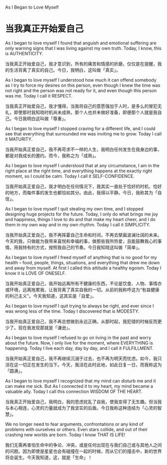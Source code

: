 As I Began to Love Myself

# 当我真正开始爱自己

As I began to love myself I found that anguish and emotional suffering are only warning signs that I was living against my own truth. Today, I know, this is AUTHENTICITY.

当我真正开始爱自己，我才意识到，所有的痛苦和情感的折磨，仅仅是在提醒，我的生活背离了真实的自己。今日，我明白，这叫做「真实」。

As I began to love myself I understood how much it can offend somebody as I try to force my desires on this person, even though I knew the time was not right and the person was not ready for it, and even though this person was me. Today I call it RESPECT.

当我真正开始爱自己，我才懂得，当我将自己的意愿强加于人时，是多么的冒犯无礼，即使那时我知晓时机尚未成熟，那个人也并未做好准备，即便那个人就是我自己。今日我明白这叫做「尊重」。

As I began to love myself I stopped craving for a different life, and I could see that everything that surrounded me was inviting me to grow. Today I call it MATURITY.

当我开始真正爱自己，我不再苛求不一样的人生，我明白任何发生在我身边的事，都是对我成长的邀约。而今，我称之为「成熟」。

As I began to love myself I understood that at any circumstance, I am in the right place at the right time, and everything happens at the exactly right moment, so I could be calm. Today I call it SELF-CONFIDENCE.

当我开始真正爱自己，我才明白在任何情况下，我其实一直处于恰好的时机、恰好的地方，而每件事的发生也都恰如其分。由此，我得以平静。今日，我称其为「自信」。

As I began to love myself I quit stealing my own time, and I stopped designing huge projects for the future. Today, I only do what brings me joy and happiness, things I love to do and that make my heart cheer, and I do them in my own way and in my own rhythm. Today I call it SIMPLICITY.

当我开始真正爱自己，我不再挥霍自己生命和时间，不再去擘画波澜壮阔的未来。今天的我，只做能为我带来喜悦和幸福的事，做那些我所热爱，且能鼓舞我心的事情，用我特有的方式，按照我自己的节奏。今日我知晓这叫做「简单」。

As I began to love myself I freed myself of anything that is no good for my health – food, people, things, situations, and everything that drew me down and away from myself. At first I called this attitude a healthy egoism. Today I know it is LOVE OF ONESELF.

当我开始真正爱自己，我开始远离所有不健康的东西，不论是饮食、人物、事情亦或环境，远离拖累我、让我背离了真实自我的一切。从前的我称呼这为“有益健康的利己主义”。今天我知道，这其实是「自爱」。

As I began to love myself I quit trying to always be right, and ever since I was wrong less of the time. Today I discovered that is MODESTY.

当我开始真正爱自己，我不再总想做到永远正确，从那时起，我犯错的时候反而更少了。现在我发现那就是「谦逊」。

As I began to love myself I refused to go on living in the past and worry about the future. Now, I only live for the moment, where EVERYTHING is happening. Today I live each day, day by day, and I call it FULFILLMENT.

当我开始真正爱自己，我不再继续沉溺于过去，也不再为明天而忧虑。如今，我只活在这一切正在发生的当下。今天，我活在此时此地，如此日复一日，而我称这为「圆满」。

As I began to love myself I recognized that my mind can disturb me and it can make me sick. But As I connected it to my heart, my mind became a valuable ally. Today I call this connection WISDOM OF THE HEART.

当我真正开始爱自己，我明白，我的思虑扰乱了自我，使我变得了无生趣。但当我与本心相连，心灵的力量就成为了我坚实的后盾。今日我称这种连结为「心灵的智慧」。

We no longer need to fear arguments, confrontations or any kind of problems with ourselves or others. Even stars collide, and out of their crashing new worlds are born. Today I know THAT IS LIFE!

我们无需再害怕生命中的争论、冲突，或是任何出现在与我们自己或与其他人之间的问题。因为即使是星星也会有碰撞在一起的时候，而从它们的撞击中，新的世界将会诞生。今天我知道，这，就是「生命」！